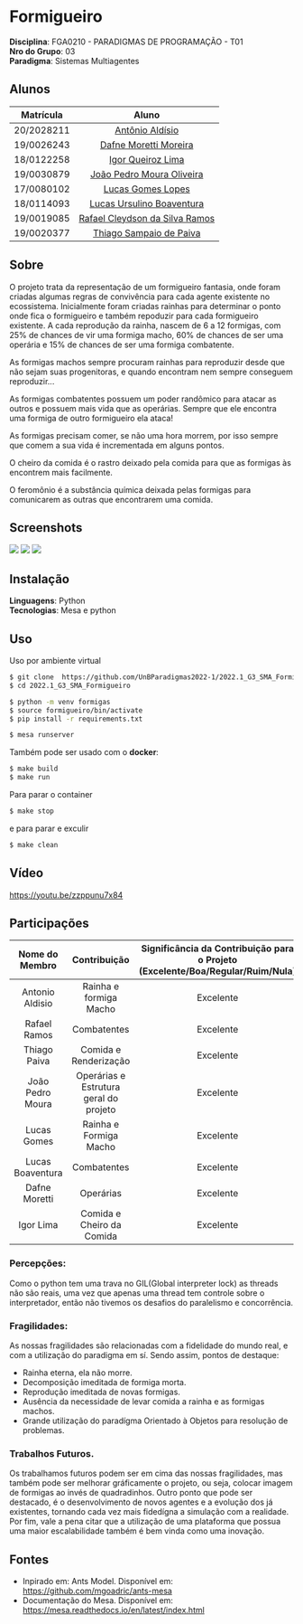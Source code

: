 # Formigueiro

**Disciplina**: FGA0210 - PARADIGMAS DE PROGRAMAÇÃO - T01 <br>
**Nro do Grupo**: 03<br>
**Paradigma**: Sistemas Multiagentes<br>

## Alunos

|Matrícula | Aluno |
| :--: | :--: |
| 20/2028211 |  [Antônio Aldísio](https://github.com/AntonioAldisio/) |
| 19/0026243 |  [Dafne Moretti Moreira](https://github.com/DafneM/) |
| 18/0122258 |  [Igor Queiroz Lima](https://github.com/igorq937/) |
| 19/0030879 |  [João Pedro Moura Oliveira](https://github.com/Joao-Moura/) |
| 17/0080102 |  [Lucas Gomes Lopes](https://github.com/LucasGlopes/) |
| 18/0114093 |  [Lucas Ursulino Boaventura](https://github.com/lboaventura25/) |
| 19/0019085 |  [Rafael Cleydson da Silva Ramos](https://github.com/RcleydsonR/) |
| 19/0020377 |  [Thiago Sampaio de Paiva](https://github.com/thiagohdaqw/) |

## Sobre 
O projeto trata da representação de um formigueiro fantasia, onde foram criadas algumas regras de convivência para cada agente existente no ecossistema. 
Inicialmente foram criadas rainhas para determinar o ponto onde fica o formigueiro e também repoduzir para cada formigueiro existente. A cada reprodução da rainha, nascem de 6 a 12 formigas, com 25% de chances de vir uma formiga macho, 60% de chances de ser uma operária e 15% de chances de ser uma formiga combatente.

As formigas machos sempre procuram rainhas para reproduzir desde que não sejam suas progenitoras, e quando encontram nem sempre conseguem reproduzir...

As formigas combatentes possuem um poder randômico para atacar as outros e possuem mais vida que as operárias. Sempre que ele encontra uma formiga de outro formigueiro ela ataca!

As formigas precisam comer, se não uma hora morrem, por isso sempre que comem a sua vida é incrementada em alguns pontos.

O cheiro da comida é o rastro deixado pela comida para que as formigas às encontrem mais facilmente.

O feromônio é a substância química deixada pelas formigas para comunicarem as outras que encontrarem uma comida.

## Screenshots

<p>
    <img src="https://user-images.githubusercontent.com/49161615/188467430-4aa6450d-3db8-4cd2-b8e8-0e5857e18b6a.png"/>
    <img src="https://user-images.githubusercontent.com/49161615/188467460-f61cc0c3-2c44-45de-a911-82920679e8fc.png"/>
    <img src="https://user-images.githubusercontent.com/46077033/188521537-7a9bf23d-d00d-42f2-aca4-046efc7a6790.gif"/>
</p>


## Instalação 
**Linguagens**: Python<br>
**Tecnologias**: Mesa e python<br>

## Uso 
Uso por ambiente virtual 

```bash
$ git clone  https://github.com/UnBParadigmas2022-1/2022.1_G3_SMA_Formigueiro.git
$ cd 2022.1_G3_SMA_Formigueiro

$ python -m venv formigas
$ source formigueiro/bin/activate
$ pip install -r requirements.txt

$ mesa runserver
```

Também pode ser usado com o <b>docker</b>:

```bash
$ make build
$ make run
```
Para parar o container

```bash
$ make stop
```
e para parar e exculir

```bash
$ make clean
```

## Vídeo
https://youtu.be/zzppunu7x84

## Participações

|Nome do Membro | Contribuição | Significância da Contribuição para o Projeto (Excelente/Boa/Regular/Ruim/Nula) |
| :--:| :--: | :--: |
| Antonio Aldisio  |  Rainha e formiga Macho | Excelente |
| Rafael Ramos  | Combatentes | Excelente |
| Thiago Paiva  | Comida e Renderização | Excelente |
| João Pedro Moura | Operárias e Estrutura geral do projeto | Excelente |
| Lucas Gomes | Rainha e Formiga Macho | Excelente |
| Lucas Boaventura | Combatentes | Excelente |
| Dafne Moretti | Operárias | Excelente |
| Igor Lima | Comida e Cheiro da Comida | Excelente |

### Percepções:
Como o python tem uma trava no GIL(Global interpreter lock) as threads não são reais, uma vez que apenas uma thread tem controle sobre o interpretador, então não tivemos os desafios do paralelismo e concorrência.

### Fragilidades:
As nossas fragilidades são relacionadas com a fidelidade do mundo real, e com a utilização do paradigma em sí. Sendo assim, pontos de destaque:
- Rainha eterna, ela não morre.
- Decomposição imeditada de formiga morta.
- Reprodução imeditada de novas formigas.
- Ausência da necessidade de levar comida a rainha e as formigas machos.
- Grande utilização do paradígma Orientado à Objetos para resolução de problemas.

### Trabalhos Futuros.
Os trabalhamos futuros podem ser em cima das nossas fragilidades, mas também pode ser melhorar gráficamente o projeto, ou seja, colocar imagem de formigas ao invés de quadradinhos. Outro ponto que pode ser destacado, é o desenvolvimento de novos agentes e a evolução dos já existentes, tornando cada vez mais fidedígna a simulação com a realidade. Por fim, vale a pena citar que a utilização de uma plataforma que possua uma maior escalabilidade também é bem vinda como uma inovação.

## Fontes
- Inpirado em: Ants Model. Disponível em: https://github.com/mgoadric/ants-mesa
- Documentação do Mesa. Disponível em: https://mesa.readthedocs.io/en/latest/index.html
